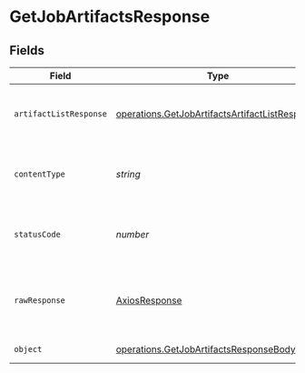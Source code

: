 # GetJobArtifactsResponse


## Fields

| Field                                                                                                                   | Type                                                                                                                    | Required                                                                                                                | Description                                                                                                             |
| ----------------------------------------------------------------------------------------------------------------------- | ----------------------------------------------------------------------------------------------------------------------- | ----------------------------------------------------------------------------------------------------------------------- | ----------------------------------------------------------------------------------------------------------------------- |
| `artifactListResponse`                                                                                                  | [operations.GetJobArtifactsArtifactListResponse](../../../sdk/models/operations/getjobartifactsartifactlistresponse.md) | :heavy_minus_sign:                                                                                                      | A paginated list of the job's artifacts.                                                                                |
| `contentType`                                                                                                           | *string*                                                                                                                | :heavy_check_mark:                                                                                                      | HTTP response content type for this operation                                                                           |
| `statusCode`                                                                                                            | *number*                                                                                                                | :heavy_check_mark:                                                                                                      | HTTP response status code for this operation                                                                            |
| `rawResponse`                                                                                                           | [AxiosResponse](https://axios-http.com/docs/res_schema)                                                                 | :heavy_minus_sign:                                                                                                      | Raw HTTP response; suitable for custom response parsing                                                                 |
| `object`                                                                                                                | [operations.GetJobArtifactsResponseBody](../../../sdk/models/operations/getjobartifactsresponsebody.md)                 | :heavy_minus_sign:                                                                                                      | Error response.                                                                                                         |